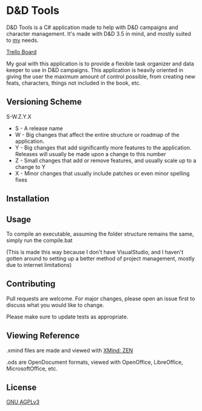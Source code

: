 # D&D Tools
D&D Tools is a C# application made to help with D&D campaigns and character management.
It's made with D&D 3.5 in mind, and mostly suited to [my](https://github.com/DiegoG1019/) needs.

[Trello Board](https://trello.com/b/eRDDjXdf/dd-tools)

My goal with this application is to provide a flexible task organizer and data keeper to use in D&D campaigns. This application is heavily oriented in giving the user the maximum amount of control possible, from creating new feats, characters, things not included in the book, etc.

## Versioning Scheme
S-W.Z.Y.X
- S - A release name
- W - Big changes that affect the entire structure or roadmap of the application.
- Y - Big changes that add significantly more features to the application. Releases will usually be made upon a change to this number
- Z - Small changes that add or remove features, and usually scale up to a change to Y
- X - Minor changes that usually include patches or even minor spelling fixes

## Installation



## Usage
To compile an executable, assuming the folder structure remains the same, simply run the compile.bat

(This is made this way because I don't have VisualStudio, and I haven't gotten around to setting up a better method of project management, mostly due to internet limitations)

## Contributing
Pull requests are welcome. For major changes, please open an issue first to discuss what you would like to change.

Please make sure to update tests as appropriate.

## Viewing Reference
.xmind files are made and viewed with [XMind: ZEN](https://www.xmind.net/zen/)

.ods are OpenDocument formats, viewed with OpenOffice, LibreOffice, MicrosoftOffice, etc.

## License
[GNU AGPLv3](https://choosealicense.com/licenses/agpl-3.0/)